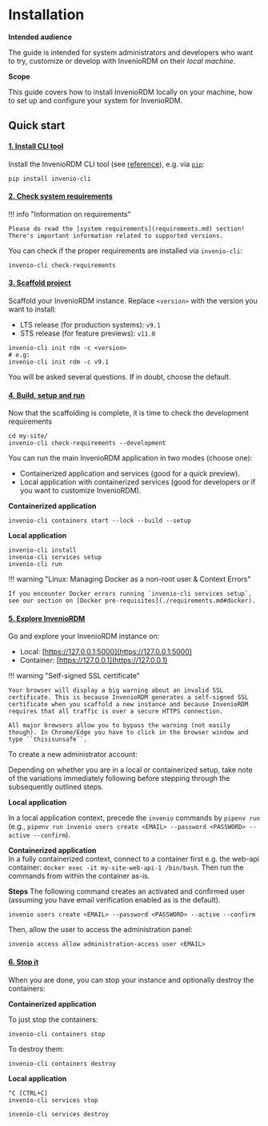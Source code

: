# Installation

**Intended audience**

The guide is intended for system administrators and developers who want to try, customize or develop with InvenioRDM on their _local machine_.

**Scope**

This guide covers how to install InvenioRDM locally on your machine, how to set up and configure your system for InvenioRDM.

## Quick start

#### [1. Install CLI tool](cli.md)

Install the InvenioRDM CLI tool (see [reference](../reference/cli.md)), e.g. via [`pip`](https://pip.pypa.io/en/stable/):

```shell
pip install invenio-cli
```

#### [2. Check system requirements](requirements.md)

!!! info "Information on requirements"

    Please do read the [system requirements](requirements.md) section!
    There's important information related to supported versions.

You can check if the proper requirements are installed via `invenio-cli`:

```shell
invenio-cli check-requirements
```

#### [3. Scaffold project](scaffold.md)

Scaffold your InvenioRDM instance. Replace ``<version>`` with the version you want to install:

- LTS release (for production systems): ``v9.1``
- STS release (for feature previews): ``v11.0``

```shell
invenio-cli init rdm -c <version>
# e.g:
invenio-cli init rdm -c v9.1
```

You will be asked several questions. If in doubt, choose the default.


#### [4. Build, setup and run](build-setup-run.md)

Now that the scaffolding is complete, it is time to check the development requirements

```shell
cd my-site/
invenio-cli check-requirements --development
```


You can run the main InvenioRDM application in two modes (choose one):

- Containerized application and services (good for a quick preview).
- Local application with containerized services (good for developers or if you want to customize InvenioRDM).

**Containerized application**

```shell
invenio-cli containers start --lock --build --setup
```

**Local application**

```shell
invenio-cli install
invenio-cli services setup
invenio-cli run
```

!!! warning "Linux: Managing Docker as a non-root user & Context Errors"

    If you encounter Docker errors running `invenio-cli services setup`, see our section on [Docker pre-requisites](./requirements.md#docker).

#### [5. Explore InvenioRDM](run.md)

Go and explore your InvenioRDM instance on:

- Local: [https://127.0.0.1:5000](https://127.0.0.1:5000)
- Container: [https://127.0.0.1](https://127.0.0.1)

!!! warning "Self-signed SSL certificate"

    Your browser will display a big warning about an invalid SSL certificate. This is because InvenioRDM generates a self-signed SSL certificate when you scaffold a new instance and because InvenioRDM requires that all traffic is over a secure HTTPS connection.

    All major browsers allow you to bypass the warning (not easily though). In Chrome/Edge you have to click in the browser window and type ``thisisunsafe``.

To create a new administrator account:

Depending on whether you are in a local or containerized setup, take note of the variations immediately following before stepping through the subsequently outlined steps. 

**Local application**

In a local application context, precede the `invenio` commands by `pipenv run` (e.g., `pipenv run invenio users create <EMAIL> --password <PASSWORD> --active --confirm`).

**Containerized application**   
In a fully containerized context, connect to a container first e.g. the web-api container: `docker exec -it my-site-web-api-1 /bin/bash`. Then run the commands from within the container as-is. 

**Steps**
The following command creates an activated and confirmed user (assuming you have email verification enabled as is the default). 

```shell
invenio users create <EMAIL> --password <PASSWORD> --active --confirm
```

Then, allow the user to access the administration panel: 

```shell
invenio access allow administration-access user <EMAIL>
```

#### [6. Stop it](destroy.md)

When you are done, you can stop your instance and optionally destroy the containers:

**Containerized application**

To just stop the containers:

```shell
invenio-cli containers stop
```

To destroy them:

```shell
invenio-cli containers destroy
```

**Local application**

```shell
^C [CTRL+C]
invenio-cli services stop
```

```shell
invenio-cli services destroy
```
